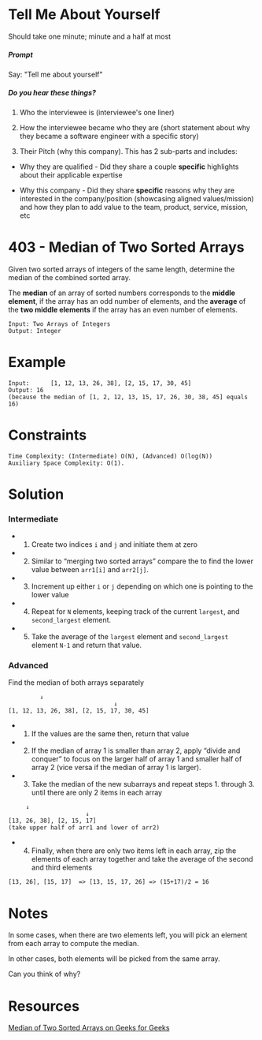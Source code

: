 # Tell Me About Yourself

Should take one minute; minute and a half at most

##### Prompt

Say: "Tell me about yourself"

##### Do you hear these things?

1. Who the interviewee is (interviewee's one liner)

2. How the interviewee became who they are (short statement about why they became a software engineer with a specific story)

3. Their Pitch (why this company). This has 2 sub-parts and includes:

  - Why they are qualified - Did they share a couple
  **specific** highlights about their applicable expertise

  - Why this company - Did they share **specific** reasons
  why they are interested in the company/position
  (showcasing aligned values/mission) and how they plan to
  add value to the team, product, service, mission, etc

# 403 - Median of Two Sorted Arrays

Given two sorted arrays of integers of the same length, determine the median of the combined sorted array.

The **median** of an array of sorted numbers corresponds to the **middle element**, if the array has an odd number of elements, and the **average** of the **two middle elements** if the array has an even number of elements.

```
Input: Two Arrays of Integers
Output: Integer
```

# Example

```
Input:  	[1, 12, 13, 26, 38], [2, 15, 17, 30, 45]
Output:	16
(because the median of [1, 2, 12, 13, 15, 17, 26, 30, 38, 45] equals 16)
```

# Constraints
```
Time Complexity: (Intermediate) O(N), (Advanced) O(log(N))
Auxiliary Space Complexity: O(1).
```
# Solution

### Intermediate
* 1) Create two indices `i` and `j` and initiate them at zero

* 2) Similar to “merging two sorted arrays” compare the to find the lower value between `arr1[i]` and `arr2[j]`.

* 3) Increment up either `i` or `j` depending on which one is pointing to the lower value

* 4) Repeat for `N` elements, keeping track of the current `largest`, and `second_largest` element.

* 5) Take the average of the `largest` element and `second_largest` element `N-1` and return that value.

### Advanced
Find the median of both arrays separately
```
		 ↓
                              ↓
[1, 12, 13, 26, 38], [2, 15, 17, 30, 45]
```

* 1) If the values are the same then, return that value

* 2) If the median of array 1 is smaller than array 2, apply “divide and conquer” to focus on the larger half of array 1 and smaller half of array 2 (vice versa if the median of  array 1 is larger).

* 3) Take the median of the new subarrays and repeat steps 1. through 3. until there are only 2 items in each array

```
     ↓		 
                      ↓
[13, 26, 38], [2, 15, 17]
(take upper half of arr1 and lower of arr2)
```

* 4) Finally, when there are only two items left in each array, zip the elements of each array together and take the average of the second and third elements

```
[13, 26], [15, 17]  => [13, 15, 17, 26] => (15+17)/2 = 16
```

# Notes

In some cases, when there are two elements left, you will pick an element from each array to compute the median.

In other cases, both elements will be picked from the same array.

Can you think of why?


# Resources

[Median of Two Sorted Arrays on Geeks for Geeks](http://www.geeksforgeeks.org/median-of-two-sorted-arrays/)
